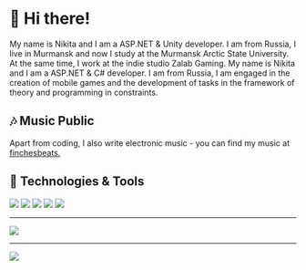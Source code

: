 # :wave: Hi there!
My name is Nikita and I am a ASP.NET & Unity developer. I am from Russia, I live in Murmansk and now I study at the Murmansk Arctic State University. At the same time, I work at the indie studio Zalab Gaming.
My name is Nikita and I am a ASP.NET & C# developer. I am from Russia, I am engaged in the creation of mobile games and the development of tasks in the framework of theory and programming in constraints.

## :notes: Music Public
Apart from coding, I also write electronic music - you can find my music at [finchesbeats.](https://vk.com/finchesbeats)

## :wrench: Technologies & Tools
![](https://img.shields.io/badge/OS-Windows-blue) ![](https://img.shields.io/badge/Editor-VS%20Code-blue) ![](https://img.shields.io/badge/Code-C%23-blue) ![](https://img.shields.io/badge/Game%20Engine-Unity-blue) ![](https://img.shields.io/badge/Board-Miro-blue)
_______
![](https://steamuserimages-a.akamaihd.net/ugc/1478822817365516699/CE145C25D89755B4126A4175C23B647A057047EF/?imw=1024&&ima=fit&impolicy=Letterbox&imcolor=%23000000&letterbox=false)
_______
![](https://img.shields.io/github/stars/Avingpeck?label=Respect&style=social)

